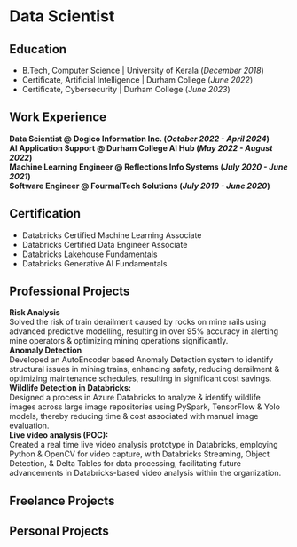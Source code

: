 # Data Scientist

## Education
- B.Tech, Computer Science | University of Kerala (_December 2018_)								       		
- Certificate, Artificial Intelligence | Durham College (_June 2022_)  
- Certificate, Cybersecurity | Durham College (_June 2023_)  

## Work Experience
**Data Scientist @ Dogico Information Inc. (_October 2022 - April 2024_)**  
**AI Application Support @ Durham College AI Hub (_May 2022 - August 2022_)**  
**Machine Learning Engineer @ Reflections Info Systems (_July 2020 - June 2021_)**  
**Software Engineer @ FourmalTech Solutions (_July 2019 - June 2020_)**  

## Certification
- Databricks Certified Machine Learning Associate	
- Databricks Certified Data Engineer Associate
- Databricks Lakehouse Fundamentals	
- Databricks Generative AI Fundamentals

## Professional Projects
**Risk Analysis**  
Solved the risk of train derailment caused by rocks on mine rails using advanced predictive modelling, resulting in over 95% accuracy in alerting mine operators & optimizing mining operations significantly.  
**Anomaly Detection**  
Developed an AutoEncoder based Anomaly Detection system to identify structural issues in mining trains, enhancing safety, reducing derailment & optimizing maintenance schedules, resulting in significant cost savings.  
**Wildlife Detection in Databricks:**  
Designed a process in Azure Databricks to analyze & identify wildlife images across large image repositories using PySpark, TensorFlow & Yolo models, thereby reducing time & cost associated with manual image evaluation.  
**Live video analysis (POC):**  
Created a real time live video analysis prototype in Databricks, employing Python & OpenCV for video capture, with Databricks Streaming, Object Detection, & Delta Tables for data processing, facilitating future advancements in Databricks-based video analysis within the organization.  


## Freelance Projects


## Personal Projects
